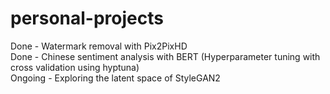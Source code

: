 # personal-projects

Done - Watermark removal with Pix2PixHD <br>
Done - Chinese sentiment analysis with BERT (Hyperparameter tuning with cross validation using hyptuna) <br>
Ongoing - Exploring the latent space of StyleGAN2
